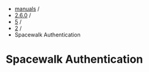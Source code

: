 
<!-- begin content -->

<div id="wrap" class="container">
 <div class="row">
  <div class="span8">
<ul class="breadcrumb"><li><a href="/manuals">manuals</a> <span class="divider">/</span></li><li><a href="/manuals/2.6.0">2.6.0</a> <span class="divider">/</span></li><li><a href="/manuals/2.6.0/5_-_Web_Interface.html">5</a> <span class="divider">/</span></li><li><a href="/manuals/2.6.0/5/2_-_Web_Authentication.html">2</a> <span class="divider">/</span></li><li class="active">Spacewalk Authentication</li></ul>
   <h1>Spacewalk Authentication</h1>

